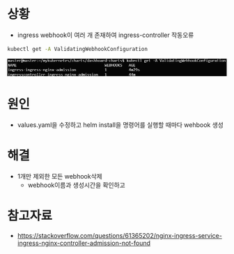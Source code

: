 # 상황
* ingress webhook이 여러 개 존재하여 ingress-controller 작동오류

```sh
kubectl get -A ValidatingWebhookConfiguration
```

![](./imgs/webhook.png)


# 원인
* values.yaml을 수정하고 helm install을 명령어를 실행할 때마다 wehbook 생성

# 해결
* 1개만 제외한 모든 webhook삭제
    * webhook이름과 생성시간을 확인하고 

# 참고자료
* https://stackoverflow.com/questions/61365202/nginx-ingress-service-ingress-nginx-controller-admission-not-found